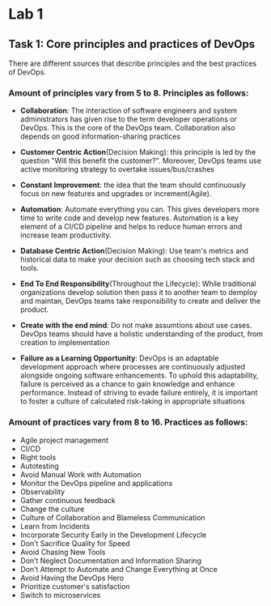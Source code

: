 # Lab 1

##  Task 1: Core principles and practices of DevOps

There are different sources that describe principles and the best practices of DevOps.

### Amount of principles vary from 5 to 8. **Principles as follows**:
- **Collaboration**: The interaction of software engineers and system administrators has given rise to the term developer operations or DevOps. This is the core of the DevOps team. Collaboration also depends on good information-sharing practices

- **Customer Centric Action**(Decision Making): this principle is led by the question "Will this benefit the customer?". Moreover, DevOps teams use active monitoring strategy to overtake issues/bus/crashes

- **Constant Improvement**: the idea that the team should continuously focus on new features and upgrades or increment(Agile). 

- **Automation**: Automate everything you can. This gives developers more time to write code and develop new features. Automation is a key element of a CI/CD pipeline and helps to reduce human errors and increase team productivity.

- **Database Centric Action**(Decision Making): Use team's metrics and historical data to make your decision such as choosing tech stack and tools.

- **End To End Responsibility**(Throughout the Lifecycle): While traditional organizations develop solution then pass it to another team to demploy and maintan, DevOps teams take responsibility to create and deliver the product.

- **Create with the end mind**: Do not make assumtions about use cases. DevOps teams should have a holistic understanding of the product, from creation to implementation

- **Failure as a Learning Opportunity**: DevOps is an adaptable development approach where processes are continuously adjusted alongside ongoing software enhancements. To uphold this adaptability, failure is perceived as a chance to gain knowledge and enhance performance. Instead of striving to evade failure entirely, it is important to foster a culture of calculated risk-taking in appropriate situations


### Amount of practices vary from 8 to 16. **Practices as follows**:
- Agile project management
- CI/CD
- Right tools
- Autotesting
- Avoid Manual Work with Automation
- Monitor the DevOps pipeline and applications
- Observability
- Gather continuous feedback
- ​​​​​​​Change the culture
- Culture of Collaboration and Blameless Communication
- Learn from Incidents
- Incorporate Security Early in the Development Lifecycle
- Don’t Sacrifice Quality for Speed
- Avoid Chasing New Tools
- Don’t Neglect Documentation and Information Sharing
- Don’t Attempt to Automate and Change Everything at Once
- Avoid Having the DevOps Hero
- Prioritize customer's satisfaction
- Switch to microservices


